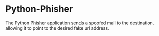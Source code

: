 # Python-Phisher
The Python Phisher application sends a spoofed mail to the destination, allowing it to point to the desired fake url address.
